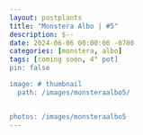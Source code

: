 ```yaml
---
layout: postplants
title: "Monstera Albo | #5"
description: $--
date: 2024-06-06 00:00:00 -0700
categories: [monstera, albo]
tags: [coming soon, 4" pot]
pin: false

image: # thumbnail
  path: /images/monsteraalbo5/


photos: /images/monsteraalbo5
---
```

